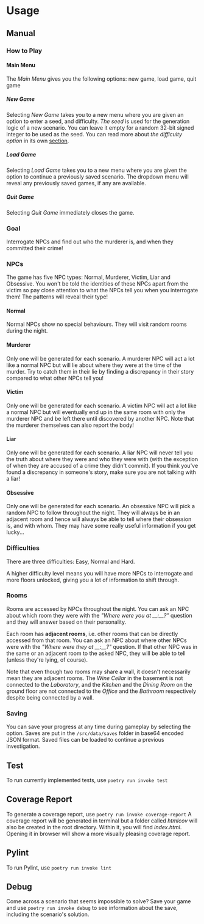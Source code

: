 # Usage
## Manual
### How to Play
#### Main Menu
The _Main Menu_ gives you the following options: new game, load game, quit game
##### New Game
Selecting _New Game_ takes you to a new menu where you are given an option to enter a seed, and difficulty. _The seed_ is used for the generation logic of a new scenario. You can leave it empty for a random 32-bit signed integer to be used as the seed. You can read more about _the difficulty option_ in its own [section](#difficulties).
##### Load Game
Selecting _Load Game_ takes you to a new menu where you are given the option to continue a previously saved scenario. The dropdown menu will reveal any previously saved games, if any are available.
##### Quit Game
Selecting _Quit Game_ immediately closes the game.
### Goal
Interrogate NPCs and find out who the murderer is, and when they committed their crime!
### NPCs
The game has five NPC types: Normal, Murderer, Victim, Liar and Obsessive. You won't be told the identities of these NPCs apart from the victim so pay close attention to what the NPCs tell you when you interrogate them! The patterns will reveal their type!
#### Normal
Normal NPCs show no special behaviours. They will visit random rooms during the night.
#### Murderer
Only one will be generated for each scenario. A murderer NPC will act a lot like a normal NPC but will lie about where they were at the time of the murder. Try to catch them in their lie by finding a discrepancy in their story compared to what other NPCs tell you!
#### Victim
Only one will be generated for each scenario. A victim NPC will act a lot like a normal NPC but will eventually end up in the same room with only the murderer NPC and be left there until discovered by another NPC. Note that the murderer themselves can also report the body!
#### Liar
Only one will be generated for each scenario. A liar NPC will never tell you the truth about where they were and who they were with (with the exception of when they are accused of a crime they didn't commit). If you think you've found a discrepancy in someone's story, make sure you are not talking with a liar!
#### Obsessive
Only one will be generated for each scenario. An obsessive NPC will pick a random NPC to follow throughout the night. They will always be in an adjacent room and hence will always be able to tell where their obsession is, and with whom. They may have some really useful information if you get lucky...
### Difficulties
There are three difficulties: Easy, Normal and Hard.

A higher difficulty level means you will have more NPCs to interrogate and more floors unlocked, giving you a lot of information to shift through.
### Rooms
Rooms are accessed by NPCs throughout the night. You can ask an NPC about which room they were with the *"Where were you at \_\_:\_\_?"* question and they will answer based on their personality.

Each room has **adjacent rooms**, i.e. other rooms that can be directly accessed from that room. You can ask an NPC about where other NPCs were with the *"Where were they at \_\_:\_\_?"* question. If that other NPC was in the same or an adjacent room to the asked NPC, they will be able to tell (unless they're lying, of course).

Note that even though two rooms may share a wall, it doesn't necessarily mean they are adjacent rooms. The *Wine Cellar* in the basement is not connected to the *Laboratory*, and the *Kitchen* and the *Dining Room* on the ground floor are not connected to the *Office* and the *Bathroom* respectively despite being connected by a wall.
### Saving
You can save your progress at any time during gameplay by selecting the option. Saves are put in the `/src/data/saves` folder in base64 encoded JSON format. Saved files can be loaded to continue a previous investigation.
## Test
To run currently implemented tests, use `poetry run invoke test`
## Coverage Report
To generate a coverage report, use `poetry run invoke coverage-report`
A coverage report will be generated in terminal but a folder called *htmlcov* will also be created in the root directory. Within it, you will find *index.html*. Opening it in browser will show a more visually pleasing coverage report.
## Pylint
To run Pylint, use `poetry run invoke lint`
## Debug
Come across a scenario that seems impossible to solve? Save your game and use `poetry run invoke debug` to see information about the save, including the scenario's solution.
